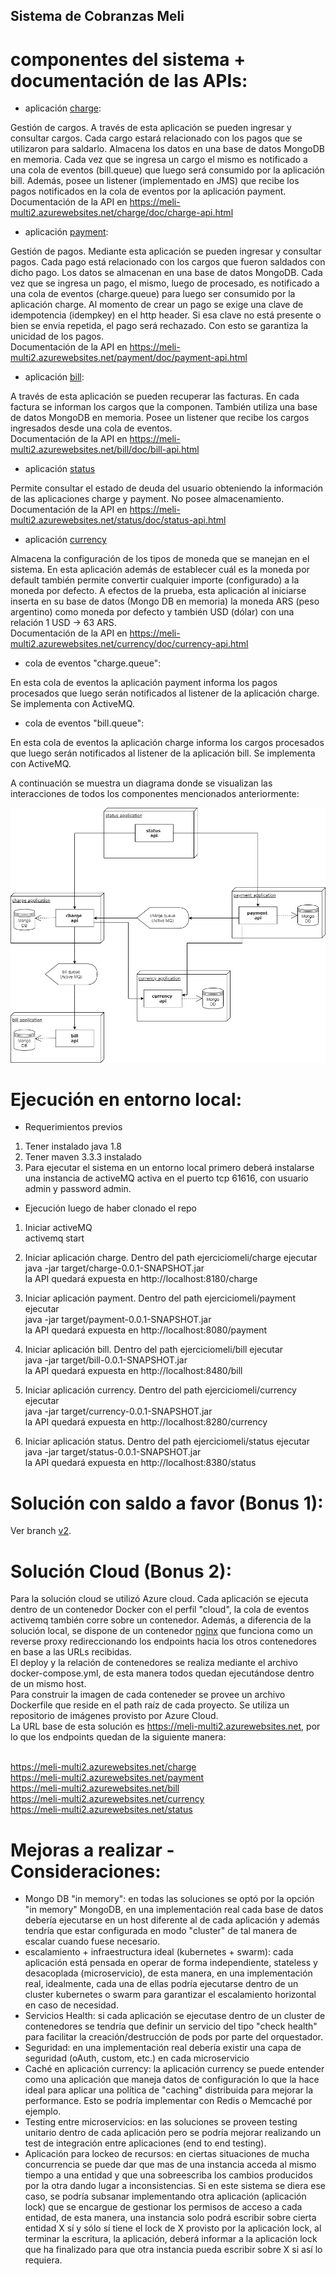 ## Sistema de Cobranzas Meli

# componentes del sistema + documentación de las APIs:

* aplicación [charge](https://github.com/diejavrom/ejerciciomeli/tree/master/charge):

Gestión de cargos. A través de esta aplicación se pueden ingresar y consultar cargos. Cada cargo estará relacionado con los pagos
que se utilizaron para saldarlo. Almacena los datos en una base de datos MongoDB en memoria. Cada vez que se ingresa un cargo el mismo
es notificado a una cola de eventos (bill.queue) que luego será consumido por la aplicación bill.
Además, posee un listener (implementado en JMS) que recibe los pagos notificados en la cola de eventos por la aplicación payment.
<br>Documentación de la API en https://meli-multi2.azurewebsites.net/charge/doc/charge-api.html

* aplicación [payment](https://github.com/diejavrom/ejerciciomeli/tree/master/payment):

Gestión de pagos. Mediante esta aplicación se pueden ingresar y consultar pagos. Cada pago está relacionado con los cargos que fueron
saldados con dicho pago. Los datos se almacenan en una base de datos MongoDB. Cada vez que se ingresa un pago, el mismo, luego de procesado, es notificado a una cola de eventos (charge.queue) para luego ser consumido por la aplicación charge.
Al momento de crear un pago se exige una clave de idempotencia (idempkey) en el http header. Si esa clave no está presente o bien se envia repetida, el pago será rechazado. Con esto se garantiza la unicidad de los pagos.
<br>Documentación de la API en https://meli-multi2.azurewebsites.net/payment/doc/payment-api.html

* aplicación [bill](https://github.com/diejavrom/ejerciciomeli/tree/master/bill):

A través de esta aplicación se pueden recuperar las facturas. En cada factura se informan los cargos que la componen. También utiliza una base de datos MongoDB en memoria. Posee un listener que recibe los cargos ingresados desde una cola de eventos.
<br>Documentación de la API en https://meli-multi2.azurewebsites.net/bill/doc/bill-api.html

* aplicación [status](https://github.com/diejavrom/ejerciciomeli/tree/master/status)

Permite consultar el estado de deuda del usuario obteniendo la información de las aplicaciones charge y payment. No posee almacenamiento.
<br>Documentación de la API en https://meli-multi2.azurewebsites.net/status/doc/status-api.html

* aplicación [currency](https://github.com/diejavrom/ejerciciomeli/tree/master/currency)

Almacena la configuración de los tipos de moneda que se manejan en el sistema. En esta aplicación además de establecer cuál es la moneda 
por default también permite convertir cualquier importe (configurado) a la moneda por defecto. A efectos de la prueba, 
esta aplicación al iniciarse inserta en su base de datos (Mongo DB en memoria) la moneda ARS (peso argentino) como moneda por defecto y 
también USD (dólar) con una relación 1 USD -> 63 ARS.
<br>Documentación de la API en https://meli-multi2.azurewebsites.net/currency/doc/currency-api.html

* cola de eventos "charge.queue":

En esta cola de eventos la aplicación payment informa los pagos procesados que luego serán notificados al listener de la aplicación charge. Se implementa con ActiveMQ.

* cola de eventos "bill.queue":

En esta cola de eventos la aplicación charge informa los cargos procesados que luego serán notificados al listener de la aplicación bill. Se implementa con ActiveMQ.

A continuación se muestra un diagrama donde se visualizan las interacciones de todos los componentes mencionados anteriormente:

![alt text](https://github.com/diejavrom/ejerciciomeli/blob/master/melisystem.png)

# Ejecución en entorno local:

* Requerimientos previos
1) Tener instalado java 1.8
2) Tener maven 3.3.3 instalado 
3) Para ejecutar el sistema en un entorno local primero deberá instalarse una instancia de activeMQ activa en el puerto tcp 61616, con usuario admin y password admin.

* Ejecución luego de haber clonado el repo
1) Iniciar activeMQ 
<br>activemq start

2) Iniciar aplicación charge. Dentro del path ejerciciomeli/charge ejecutar
<br>java -jar target/charge-0.0.1-SNAPSHOT.jar
<br>la API quedará expuesta en http://localhost:8180/charge
   
3) Iniciar aplicación payment. Dentro del path ejerciciomeli/payment ejecutar
<br>java -jar target/payment-0.0.1-SNAPSHOT.jar
<br>la API quedará expuesta en http://localhost:8080/payment
   
4) Iniciar aplicación bill. Dentro del path ejerciciomeli/bill ejecutar
<br>java -jar target/bill-0.0.1-SNAPSHOT.jar
<br>la API quedará expuesta en http://localhost:8480/bill

5) Iniciar aplicación currency. Dentro del path ejerciciomeli/currency ejecutar
<br>java -jar target/currency-0.0.1-SNAPSHOT.jar
<br>la API quedará expuesta en http://localhost:8280/currency

5) Iniciar aplicación status. Dentro del path ejerciciomeli/status ejecutar
<br>java -jar target/status-0.0.1-SNAPSHOT.jar
<br>la API quedará expuesta en http://localhost:8380/status

# Solución con saldo a favor (Bonus 1):

Ver branch [v2](https://github.com/diejavrom/ejerciciomeli/tree/v2).

# Solución Cloud (Bonus 2):

Para la solución cloud se utilizó Azure cloud. Cada aplicación se ejecuta dentro de un contenedor Docker con el perfil "cloud", 
la cola de eventos activemq también corre sobre un contenedor. Además, a diferencia de la solución local, se dispone de un contenedor [nginx](https://github.com/diejavrom/ejerciciomeli/tree/master/nginx) que funciona como un reverse proxy redireccionando los endpoints hacia los otros contenedores en base a las URLs recibidas.
<br>El deploy y la relación de contenedores se realiza mediante el archivo docker-compose.yml, de esta manera todos quedan
ejecutándose dentro de un mismo host.
<br>Para construir la imagen de cada conteneder se provee un archivo Dockerfile que reside en el path raíz de cada proyecto.
Se utiliza un repositorio de imágenes provisto por Azure Cloud.
<br>La URL base de esta solución es https://meli-multi2.azurewebsites.net, por lo que los endpoints quedan de la siguiente manera:

<br>https://meli-multi2.azurewebsites.net/charge
<br>https://meli-multi2.azurewebsites.net/payment
<br>https://meli-multi2.azurewebsites.net/bill
<br>https://meli-multi2.azurewebsites.net/currency
<br>https://meli-multi2.azurewebsites.net/status

# Mejoras a realizar - Consideraciones:

* Mongo DB "in memory": en todas las soluciones se optó por la opción "in memory" MongoDB, en una implementación real cada base de datos
debería ejecutarse en un host diferente al de cada aplicación y además tendría que estar configurada en modo "cluster" de tal manera de escalar cuando fuese necesario.
* escalamiento + infraestructura ideal (kubernetes + swarm): cada aplicación está pensada en operar de forma independiente, stateless y desacoplada (microservicio), de esta manera, en una implementación real, idealmente, cada una de ellas podría ejecutarse dentro de un cluster kubernetes o swarm para garantizar el escalamiento horizontal en caso de necesidad.     
* Servicios Health: si cada aplicación se ejecutase dentro de un cluster de contenedores se tendría que definir un servicio del tipo "check health" para facilitar la creación/destrucción de pods por parte del orquestador. 
* Seguridad: en una implementación real debería existir una capa de seguridad (oAuth, custom, etc.) en cada microservicio
* Caché en aplicación currency: la aplicación currency se puede entender como una aplicación que maneja datos de configuración lo que la hace ideal para aplicar una política de "caching" distribuida para mejorar la performance. Esto se podría implementar con Redis o Memcaché por ejemplo.
* Testing entre microservicios: en las soluciones se proveen testing unitario dentro de cada aplicación pero se podría mejorar realizando un test de integración entre aplicaciones (end to end testing).
* Aplicación para lockeo de recursos: en ciertas situaciones de mucha concurrencia se puede dar que mas de una instancia acceda al mismo tiempo a una entidad y que una sobreescriba los cambios producidos por la otra dando lugar a inconsistencias. Si en este sistema se diera ese caso, se podría subsanar implementando otra aplicación (aplicación lock) que se encargue de gestionar los permisos de acceso a cada entidad, de esta manera, una instancia solo podrá escribir sobre cierta entidad X sí y sólo sí tiene el lock de X provisto por la aplicación lock, al terminar la escritura, la aplicación, deberá informar a la aplicación lock que ha finalizado para que otra instancia pueda escribir sobre X si así lo requiera. 
